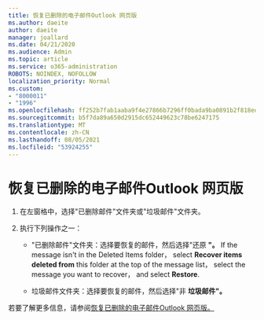 ```yaml
---
title: 恢复已删除的电子邮件Outlook 网页版
ms.author: daeite
author: daeite
manager: joallard
ms.date: 04/21/2020
ms.audience: Admin
ms.topic: article
ms.service: o365-administration
ROBOTS: NOINDEX, NOFOLLOW
localization_priority: Normal
ms.custom:
- "8000011"
- "1996"
ms.openlocfilehash: ff252b7fab1aaba9f4e27866b7296ff0bada9ba0891b2f818eda4b7e7a3a3c31
ms.sourcegitcommit: b5f7da89a650d2915dc652449623c78be6247175
ms.translationtype: MT
ms.contentlocale: zh-CN
ms.lasthandoff: 08/05/2021
ms.locfileid: "53924255"
---
```

# <a name="recover-deleted-email-in-outlook-on-the-web"></a>恢复已删除的电子邮件Outlook 网页版

1. 在左窗格中，选择"已删除邮件"文件夹或"垃圾邮件"文件夹。

2. 执行下列操作之一：

    - "已删除邮件"文件夹：选择要恢复的邮件，然后选择"还原 **"。** If the message isn't in the Deleted Items folder， select **Recover items deleted from** this folder at the top of the message list， select the message you want to recover， and select **Restore**.

    - 垃圾邮件文件夹：选择要恢复的邮件，然后选择"非 **垃圾邮件"。**

若要了解更多信息，请参阅[恢复已删除的电子邮件Outlook 网页版。](https://support.office.com/article/a8ca78ac-4721-4066-95dd-571842e9fb11)
